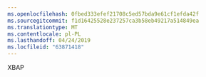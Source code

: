 ```yaml
---
ms.openlocfilehash: 0fbed333efef21708c5ed57bda9e61cf1efda42f
ms.sourcegitcommit: f1d16425528e237257ca3b58eb49217a514849ea
ms.translationtype: MT
ms.contentlocale: pl-PL
ms.lasthandoff: 04/24/2019
ms.locfileid: "63871418"
---
```

XBAP